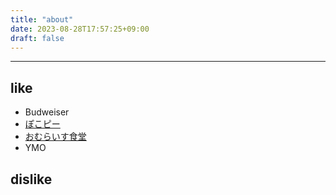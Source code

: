 ```yaml
---
title: "about"
date: 2023-08-28T17:57:25+09:00
draft: false
---
```


---

## like

- Budweiser
- [ぽこピー](https://www.youtube.com/@pokopea "ぽこピー")
- [おむらいす食堂](https://www.youtube.com/@omurice_shokudo "おむらいす食堂")
- YMO

## dislike 

